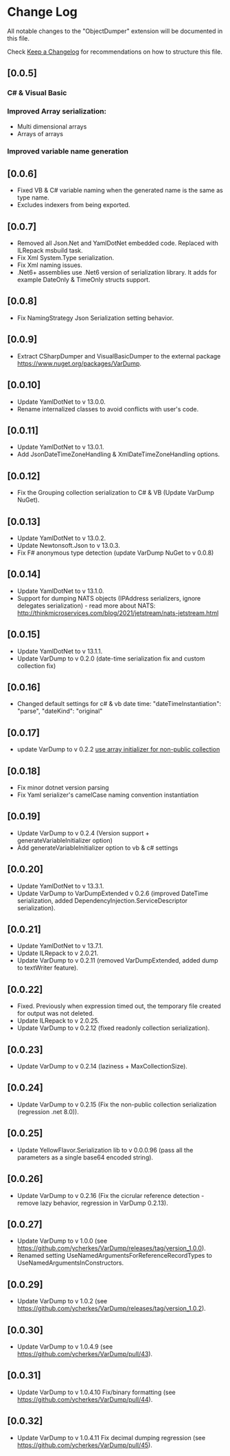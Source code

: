 # Change Log

All notable changes to the "ObjectDumper" extension will be documented in this file.

Check [Keep a Changelog](http://keepachangelog.com/) for recommendations on how to structure this file.

## [0.0.5]

### C# & Visual Basic

### Improved Array serialization:
- Multi dimensional arrays
- Arrays of arrays

### Improved variable name generation

## [0.0.6]
- Fixed VB & C# variable naming when the generated name is the same as type name.
- Excludes indexers from being exported.

## [0.0.7]
- Removed all Json.Net and YamlDotNet embedded code. Replaced with ILRepack msbuild task.
- Fix Xml System.Type serialization. 
- Fix Xml naming issues.
- .Net6+ assemblies use .Net6 version of serialization library. It adds for example DateOnly & TimeOnly structs support.

## [0.0.8]
- Fix NamingStrategy Json Serialization setting behavior. 

## [0.0.9]
- Extract CSharpDumper and VisualBasicDumper to the external package https://www.nuget.org/packages/VarDump.

## [0.0.10]
- Update YamlDotNet to v 13.0.0.
- Rename internalized classes to avoid conflicts with user's code.

## [0.0.11]
- Update YamlDotNet to v 13.0.1.
- Add JsonDateTimeZoneHandling & XmlDateTimeZoneHandling options.

## [0.0.12]
- Fix the Grouping collection serialization to C# & VB (Update VarDump NuGet).

## [0.0.13]
- Update YamlDotNet to v 13.0.2.
- Update Newtonsoft.Json to v 13.0.3.
- Fix F# anonymous type detection (update VarDump NuGet to v 0.0.8)

## [0.0.14]
- Update YamlDotNet to v 13.1.0.
- Support for dumping NATS objects (IPAddress serializers, ignore delegates serialization) - read more about NATS: http://thinkmicroservices.com/blog/2021/jetstream/nats-jetstream.html

## [0.0.15]
- Update YamlDotNet to v 13.1.1.
- Update VarDump to v 0.2.0 (date-time serialization fix and custom collection fix)

## [0.0.16]
- Changed default settings for c# & vb date time: "dateTimeInstantiation": "parse", "dateKind": "original"

## [0.0.17]
- update VarDump to v 0.2.2 [use array initializer for non-public collection](https://github.com/ycherkes/VarDump/pull/11)

## [0.0.18]
- Fix minor dotnet version parsing
- Fix Yaml serializer's camelCase naming convention instantiation

## [0.0.19]
- Update VarDump to v 0.2.4 (Version support + generateVariableInitializer option)
- Add generateVariableInitializer option to vb & c# settings

## [0.0.20]
- Update YamlDotNet to v 13.3.1.
- Update VarDump to VarDumpExtended v 0.2.6 (improved DateTime serialization, added DependencyInjection.ServiceDescriptor serialization).

## [0.0.21]
- Update YamlDotNet to v 13.7.1.
- Update ILRepack to v 2.0.21.
- Update VarDump to v 0.2.11 (removed VarDumpExtended, added dump to textWriter feature).

## [0.0.22]
- Fixed. Previously when expression timed out, the temporary file created for output was not deleted.
- Update ILRepack to v 2.0.25.
- Update VarDump to v 0.2.12 (fixed readonly collection serialization).

## [0.0.23]
- Update VarDump to v 0.2.14 (laziness + MaxCollectionSize).

## [0.0.24]
- Update VarDump to v 0.2.15 (Fix the non-public collection serialization (regression .net 8.0)).

## [0.0.25]
- Update YellowFlavor.Serialization lib to v 0.0.0.96 (pass all the parameters as a single base64 encoded string).

## [0.0.26]
- Update VarDump to v 0.2.16 (Fix the cicrular reference detection - remove lazy behavior, regression in VarDump 0.2.13).

## [0.0.27]
- Update VarDump to v 1.0.0 (see https://github.com/ycherkes/VarDump/releases/tag/version_1.0.0).
- Renamed setting UseNamedArgumentsForReferenceRecordTypes to UseNamedArgumentsInConstructors.

## [0.0.29]
- Update VarDump to v 1.0.2 (see https://github.com/ycherkes/VarDump/releases/tag/version_1.0.2).

## [0.0.30]
- Update VarDump to v 1.0.4.9 (see https://github.com/ycherkes/VarDump/pull/43).

## [0.0.31]
- Update VarDump to v 1.0.4.10 Fix/binary formatting (see https://github.com/ycherkes/VarDump/pull/44).

## [0.0.32]
- Update VarDump to v 1.0.4.11 Fix decimal dumping regression (see https://github.com/ycherkes/VarDump/pull/45).
